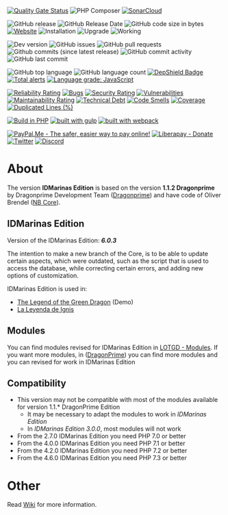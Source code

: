 [![Quality Gate Status](https://sonarcloud.io/api/project_badges/measure?project=lotgd-game&metric=alert_status)](https://sonarcloud.io/dashboard?id=lotgd-game)
![PHP Composer](https://github.com/idmarinas/lotgd-game/workflows/PHP%20Composer/badge.svg?branch=migration)
[![SonarCloud](https://github.com/idmarinas/lotgd-game/actions/workflows/sonar-cloud.yml/badge.svg)](https://github.com/idmarinas/lotgd-game/actions/workflows/sonar-cloud.yml)

![GitHub release](https://img.shields.io/github/release/idmarinas/lotgd-game.svg)
![GitHub Release Date](https://img.shields.io/github/release-date/idmarinas/lotgd-game.svg)
![GitHub code size in bytes](https://img.shields.io/github/languages/code-size/idmarinas/lotgd-game)
[![Website](https://img.shields.io/website-up-down-green-red/https/lotgd.infommo.es.svg?label=lotgd-demo)](https://lotgd.infommo.es)
![Installation](https://img.shields.io/badge/install-sucess-green.svg?maxAge=2592000)
![Upgrade](https://img.shields.io/badge/upgrade-success-green.svg?maxAge=2592000)
![Working](https://img.shields.io/badge/working-succes-green.svg?maxAge=2592000)

![Dev version](https://img.shields.io/badge/version%40dev-6.0.0-blue)
![GitHub issues](https://img.shields.io/github/issues/idmarinas/lotgd-game.svg)
![GitHub pull requests](https://img.shields.io/github/issues-pr/idmarinas/lotgd-game.svg)
![Github commits (since latest release)](https://img.shields.io/github/commits-since/idmarinas/lotgd-game/latest.svg)
![GitHub commit activity](https://img.shields.io/github/commit-activity/w/idmarinas/lotgd-game.svg)
![GitHub last commit](https://img.shields.io/github/last-commit/idmarinas/lotgd-game.svg)

![GitHub top language](https://img.shields.io/github/languages/top/idmarinas/lotgd-game.svg)
![GitHub language count](https://img.shields.io/github/languages/count/idmarinas/lotgd-game.svg)
[![DepShield Badge](https://depshield.sonatype.org/badges/idmarinas/lotgd-game/depshield.svg)](https://depshield.github.io)
[![Total alerts](https://img.shields.io/lgtm/alerts/g/idmarinas/lotgd-game.svg?logo=lgtm&logoWidth=18)](https://lgtm.com/projects/g/idmarinas/lotgd-game/alerts/)
[![Language grade: JavaScript](https://img.shields.io/lgtm/grade/javascript/g/idmarinas/lotgd-game.svg?logo=lgtm&logoWidth=18)](https://lgtm.com/projects/g/idmarinas/lotgd-game/context:javascript)

[![Reliability Rating](https://sonarcloud.io/api/project_badges/measure?project=lotgd-game&metric=reliability_rating)](https://sonarcloud.io/dashboard?id=lotgd-game)
[![Bugs](https://sonarcloud.io/api/project_badges/measure?project=lotgd-game&metric=bugs)](https://sonarcloud.io/dashboard?id=lotgd-game)
[![Security Rating](https://sonarcloud.io/api/project_badges/measure?project=lotgd-game&metric=security_rating)](https://sonarcloud.io/dashboard?id=lotgd-game)
[![Vulnerabilities](https://sonarcloud.io/api/project_badges/measure?project=lotgd-game&metric=vulnerabilities)](https://sonarcloud.io/dashboard?id=lotgd-game)
[![Maintainability Rating](https://sonarcloud.io/api/project_badges/measure?project=lotgd-game&metric=sqale_rating)](https://sonarcloud.io/dashboard?id=lotgd-game)
[![Technical Debt](https://sonarcloud.io/api/project_badges/measure?project=lotgd-game&metric=sqale_index)](https://sonarcloud.io/dashboard?id=lotgd-game)
[![Code Smells](https://sonarcloud.io/api/project_badges/measure?project=lotgd-game&metric=code_smells)](https://sonarcloud.io/dashboard?id=lotgd-game)
[![Coverage](https://sonarcloud.io/api/project_badges/measure?project=lotgd-game&metric=coverage)](https://sonarcloud.io/dashboard?id=lotgd-game)
[![Duplicated Lines (%)](https://sonarcloud.io/api/project_badges/measure?project=lotgd-game&metric=duplicated_lines_density)](https://sonarcloud.io/dashboard?id=lotgd-game)

[![Build in PHP](https://img.shields.io/badge/PHP-^7.3-8892BF.svg?logo=php)](http://php.net/)
[![built with gulp](https://img.shields.io/badge/gulp-builds_this_project-eb4a4b.svg?logo=gulp)](http://gulpjs.com/)
[![built with webpack](https://img.shields.io/badge/webpack-builds_javascript-175d96.svg?logo=webpack)](https://webpack.js.org)

<!-- [![PayPal - The safer, easier way to pay online!](https://img.shields.io/badge/donate-help_my_project-ffaa29.svg?logo=paypal&cacheSeconds=86400)](https://www.paypal.com/cgi-bin/webscr?cmd=_s-xclick&hosted_button_id=CAYNPHQ8VN92C&source=url) -->
[![PayPal.Me - The safer, easier way to pay online!](https://img.shields.io/badge/donate-help_my_project-ffaa29.svg?logo=paypal&cacheSeconds=86400)](https://www.paypal.me/idmarinas)
[![Liberapay - Donate](https://img.shields.io/liberapay/receives/IDMarinas.svg?logo=liberapay&cacheSeconds=86400)](https://liberapay.com/IDMarinas/donate)
[![Twitter](https://img.shields.io/twitter/url/http/shields.io.svg?style=social&cacheSeconds=86400)](https://twitter.com/idmarinas)
[![Discord](https://img.shields.io/badge/Discord-LoTGD-blue?logo=discord)](https://discord.com/invite/FXEZqpF)

# About

The version **IDMarinas Edition** is based on the version **1.1.2 Dragonprime** by Dragonprime Development Team ([Dragonprime](http://dragonprime.net)) and have code of Oliver Brendel ([NB Core](http://nb-core.org)).

## IDMarinas Edition

Version of the IDMarinas Edition: **_6.0.3_**

The intention to make a new branch of the Core, is to be able to update certain aspects, which were outdated, such as the script that is used to access the database, while correcting certain errors, and adding new options of customization.

IDMarinas Edition is used in:

-   [The Legend of the Green Dragon](http://lotgd.infommo.es) (Demo)
-   [La Leyenda de Ignis](http://draconia.infommo.es)

## Modules

You can find modules revised for IDMarinas Edition in [LOTGD - Modules](https://github.com/idmarinas/lotgd-modules).
If you want more modules, in ([DragonPrime](http://dragonprime.net)) you can find more modules and you can revised for work in IDMarinas Edition

## Compatibility

-   This version may not be compatible with most of the modules available for version 1.1.\* DragonPrime Edition
    -   It may be necessary to adapt the modules to work in _IDMarinas Edition_
    -   In _IDMarinas Edition 3.0.0_, most modules will not work
-   From the 2.7.0 IDMarinas Edition you need PHP 7.0 or better
-   From the 4.0.0 IDMarinas Edition you need PHP 7.1 or better
-   From the 4.2.0 IDMarinas Edition you need PHP 7.2 or better
-   From the 4.6.0 IDMarinas Edition you need PHP 7.3 or better

# Other

Read [Wiki](https://github.com/idmarinas/lotgd-game/wiki) for more information.
